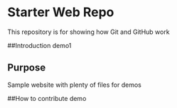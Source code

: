 # Starter Web Repo

This repository is for showing how Git and GitHub work

##Introduction
demo1

## Purpose

Sample website with plenty of files for demos

##How to contribute
demo
